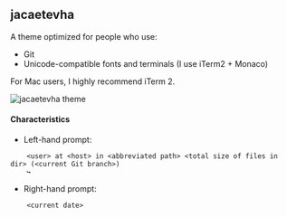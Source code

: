## jacaetevha

A theme optimized for people who use:

- Git
- Unicode-compatible fonts and terminals (I use iTerm2 + Monaco)

For Mac users, I highly recommend iTerm 2.

![jacaetevha theme](http://jacaetevha.github.io/oh-my-fish/screenshot.png)

#### Characteristics

- Left-hand prompt:

```
    <user> at <host> in <abbreviated path> <total size of files in dir> (<current Git branch>)
    ↪
```

- Right-hand prompt:

```
    <current date>
```
